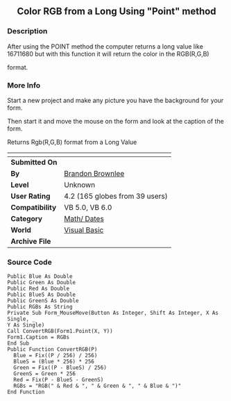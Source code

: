 ﻿<div align="center">

## Color RGB from a Long Using "Point" method


</div>

### Description

After using the POINT method the computer returns a long value like 16711680 but with this function it will return the color in the RGB(R,G,B)

format.
 
### More Info
 
Start a new project and make any picture you have the background for your form.

Then start it and move the mouse on the form and look at the caption of the form.

Returns Rgb(R,G,B) format from a Long Value


<span>             |<span>
---                |---
**Submitted On**   |
**By**             |[Brandon Brownlee](https://github.com/Planet-Source-Code/PSCIndex/blob/master/ByAuthor/brandon-brownlee.md)
**Level**          |Unknown
**User Rating**    |4.2 (165 globes from 39 users)
**Compatibility**  |VB 5\.0, VB 6\.0
**Category**       |[Math/ Dates](https://github.com/Planet-Source-Code/PSCIndex/blob/master/ByCategory/math-dates__1-37.md)
**World**          |[Visual Basic](https://github.com/Planet-Source-Code/PSCIndex/blob/master/ByWorld/visual-basic.md)
**Archive File**   |[](https://github.com/Planet-Source-Code/brandon-brownlee-color-rgb-from-a-long-using-point-method__1-2655/archive/master.zip)





### Source Code

```
Public Blue As Double
Public Green As Double
Public Red As Double
Public BlueS As Double
Public GreenS As Double
Public RGBs As String
Private Sub Form_MouseMove(Button As Integer, Shift As Integer, X As Single, _
Y As Single)
Call ConvertRGB(Form1.Point(X, Y))
Form1.Caption = RGBs
End Sub
Public Function ConvertRGB(P)
  Blue = Fix((P / 256) / 256)
  BlueS = (Blue * 256) * 256
  Green = Fix((P - BlueS) / 256)
  GreenS = Green * 256
  Red = Fix(P - BlueS - GreenS)
  RGBs = "RGB(" & Red & ", " & Green & ", " & Blue & ")"
End Function
```

